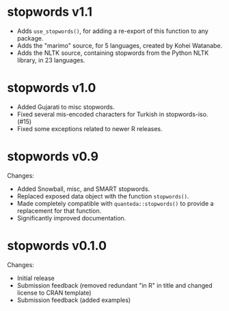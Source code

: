 stopwords v1.1
==============
* Adds `use_stopwords()`, for adding a re-export of this function to any package.
* Adds the "marimo" source, for 5 languages, created by Kohei Watanabe.
* Adds the NLTK source, containing stopwords from the Python NLTK library, in 23
  languages.


stopwords v1.0
==============
* Added Gujarati to misc stopwords.
* Fixed several mis-encoded characters for Turkish in stopwords-iso. (#15)
* Fixed some exceptions related to newer R releases.

stopwords v0.9
==============

Changes:
* Added Snowball, misc, and SMART stopwords.
* Replaced exposed data object with the function `stopwords()`.
* Made completely compatible with `quanteda::stopwords()` to provide a replacement for that function.
* Significantly improved documentation.


stopwords v0.1.0
==============

Changes:

* Initial release
* Submission feedback (removed redundant "in R" in title and changed license to CRAN template)
* Submission feedback (added examples)
